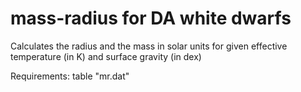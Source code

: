 # mass-radius for DA white dwarfs

Calculates the radius and the mass in solar units for 
given effective temperature (in K) and surface gravity (in dex)

Requirements: 
table "mr.dat"
